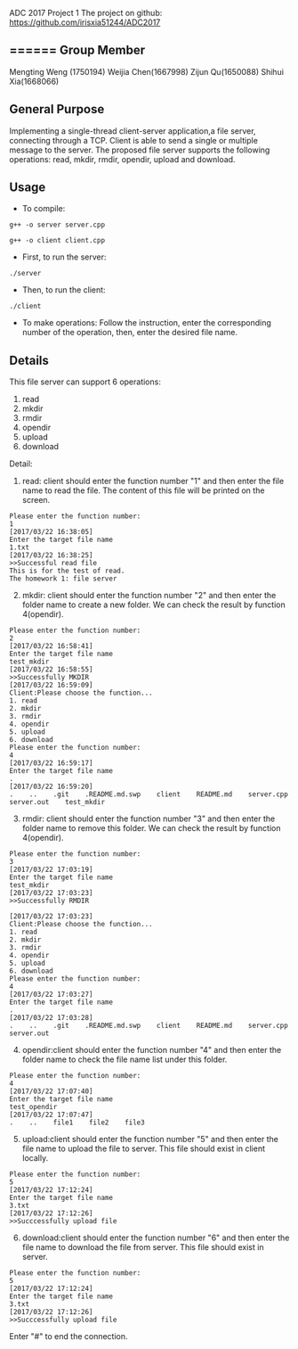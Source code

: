 ADC 2017
Project 1
The project on github: https://github.com/irisxia51244/ADC2017

======
Group Member
------
Mengting Weng (1750194)
Weijia Chen(1667998)
Zijun Qu(1650088)
Shihui Xia(1668066) 

General Purpose
------
Implementing a single-thread client-server application,a file server, 
connecting through a TCP. Client is able to send a single or multiple
message to the server. The proposed file server supports the following
operations: read, mkdir, rmdir, opendir, upload and download.

Usage
------
- To compile:
```
g++ -o server server.cpp
```
```
g++ -o client client.cpp
```
- First, to run the server:
```
./server
```
- Then, to run the client:
```
./client
```
- To make operations:
Follow the instruction, enter the corresponding number of the operation,
then, enter the desired file name.

Details
-------
This file server can support 6 operations:
1. read 
2. mkdir
3. rmdir
4. opendir
5. upload
6. download

Detail:
1. read: client should enter the function number "1" and then enter the file name to read the file. The content of this file will be printed on the screen. 
```
Please enter the function number:
1
[2017/03/22 16:38:05]
Enter the target file name
1.txt
[2017/03/22 16:38:25]
>>Successful read file
This is for the test of read. 
The homework 1: file server
```
2. mkdir: client should enter the function number "2" and then enter the folder name to create a new folder. We can check the result by function 4(opendir).
```
Please enter the function number:
2
[2017/03/22 16:58:41]
Enter the target file name
test_mkdir
[2017/03/22 16:58:55]
>>Successfully MKDIR 
[2017/03/22 16:59:09]
Client:Please choose the function...
1. read
2. mkdir
3. rmdir
4. opendir
5. upload
6. download
Please enter the function number:
4
[2017/03/22 16:59:17]
Enter the target file name
.
[2017/03/22 16:59:20]
.    ..    .git    .README.md.swp    client    README.md    server.cpp    server.out    test_mkdir
```
3. rmdir: client should enter the function number "3" and then enter the folder name to remove this folder. We can check the result by function 4(opendir).
```
Please enter the function number:
3
[2017/03/22 17:03:19]
Enter the target file name
test_mkdir
[2017/03/22 17:03:23]
>>Successfully RMDIR 
 
[2017/03/22 17:03:23]
Client:Please choose the function...
1. read
2. mkdir
3. rmdir
4. opendir
5. upload
6. download
Please enter the function number:
4
[2017/03/22 17:03:27]
Enter the target file name
.
[2017/03/22 17:03:28]
.    ..    .git    .README.md.swp    client    README.md    server.cpp    server.out  
```
4. opendir:client should enter the function number "4" and then enter the folder name to check the file name list under this folder.
```
Please enter the function number:
4
[2017/03/22 17:07:40]
Enter the target file name
test_opendir
[2017/03/22 17:07:47]
.    ..    file1    file2    file3
```
5. upload:client should enter the function number "5" and then enter the file name to upload the file to server. This file should exist in client locally.
```
Please enter the function number:
5
[2017/03/22 17:12:24]
Enter the target file name
3.txt
[2017/03/22 17:12:26]
>>Succcessfully upload file
```
6. download:client should enter the function number "6" and then enter the file name to download the file from server. This file should exist in server.
```
Please enter the function number:
5
[2017/03/22 17:12:24]
Enter the target file name
3.txt
[2017/03/22 17:12:26]
>>Succcessfully upload file

```
Enter "#" to end the connection.

